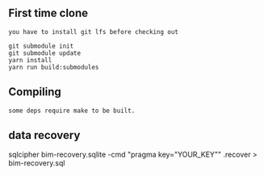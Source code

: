 

## First time clone

    
    you have to install git lfs before checking out 
    
    git submodule init
    git submodule update
    yarn install
    yarn run build:submodules



## Compiling

    some deps require make to be built.

    
## data recovery

sqlcipher bim-recovery.sqlite -cmd "pragma key=\"YOUR_KEY\"" .recover > bim-recovery.sql